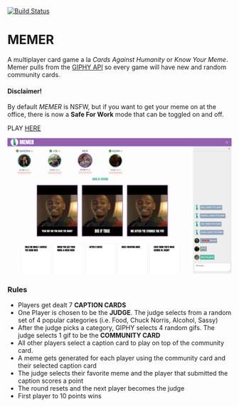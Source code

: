[![Build Status](https://travis-ci.com/AdamSheaffer/memer.svg?branch=master)](https://travis-ci.com/AdamSheaffer/memer)

# MEMER

A multiplayer card game a la _Cards Against Humanity_ or _Know Your Meme_. Memer pulls from the [GIPHY API](https://developers.giphy.com/) so every game will have new and random community cards.

#### Disclaimer!
By default _MEMER_ is NSFW, but if you want to get your meme on at the office, there is now a **Safe For Work** mode that can be toggled on and off.

PLAY [HERE](https://memer.app)

![Screenshot][screenshot]

[screenshot]: screenshots/screenshot1.png "MEMER screenshot"

### Rules

* Players get dealt 7 **CAPTION CARDS**
* One Player is chosen to be the **JUDGE**. The judge selects from a random set of 4 popular categories (i.e. Food, Chuck Norris, Alcohol, Sassy)
* After the judge picks a category, GIPHY selects 4 random gifs. The judge selects 1 gif to be the **COMMUNITY CARD**
* All other players select a caption card to play on top of the community card.
* A meme gets generated for each player using the community card and their selected caption card
* The judge selects their favorite meme and the player that submitted the caption scores a point
* The round resets and the next player becomes the judge
* First player to 10 points wins
